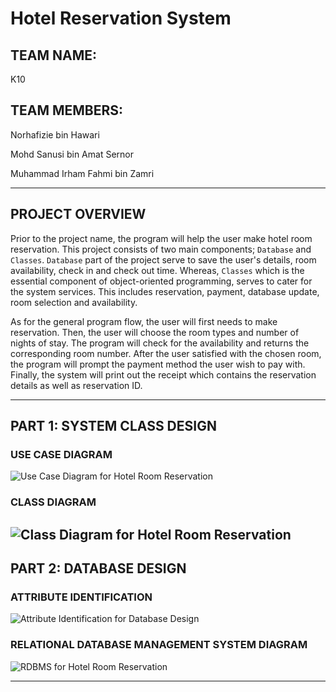 # Hotel Reservation System
## TEAM NAME:
K10
## TEAM MEMBERS:
Norhafizie bin Hawari

Mohd Sanusi bin Amat Sernor

Muhammad Irham Fahmi bin Zamri

---
## PROJECT OVERVIEW
Prior to the project name, the program will help the user make hotel room reservation. This project consists of two main components; `Database` and `Classes`. `Database` part of the project serve to save the user's details, room availability, check in and check out time. Whereas, `Classes` which is the essential component of object-oriented programming, serves to cater for the system services. This includes reservation, payment, database update, room selection and availability.
  
As for the general program flow, the user will first needs to make reservation. Then, the user will choose the room types and number of nights of stay. The program will check for the availability and returns the corresponding room number. After the user satisfied with the chosen room, the program will prompt the payment method the user wish to pay with. Finally, the system will print out the receipt which contains the reservation details as well as reservation ID.

---
## PART 1: SYSTEM CLASS DESIGN
### USE CASE DIAGRAM
![Use Case Diagram for Hotel Room Reservation](https://drive.google.com/uc?export=view&id=1vHQ4WfGIVknhkdfGyFFKyplR0XFOTo-S)
### CLASS DIAGRAM
![Class Diagram for Hotel Room Reservation](https://drive.google.com/uc?export=view&id=1SfuRnQ5rHTldZHgNdKEzgrv2VmVh8Que)
---
## PART 2: DATABASE DESIGN
### ATTRIBUTE IDENTIFICATION
![Attribute Identification for Database Design](https://drive.google.com/uc?export=view&id=159mNbYOjgNDZKeK91AfMuTOR1HVdN7cl)
### RELATIONAL DATABASE MANAGEMENT SYSTEM DIAGRAM
![RDBMS for Hotel Room Reservation](https://drive.google.com/uc?export=view&id=1iWxHjgkprdaf_9FCWJ78JSiay-YfgJ1H)

---
